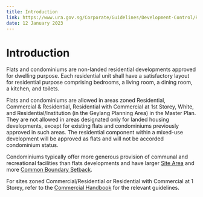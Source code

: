 ```yaml
---
title: Introduction
link: https://www.ura.gov.sg/Corporate/Guidelines/Development-Control/Residential/Flats-Condominiums/Introduction
date: 12 January 2023
---
```


# Introduction

Flats and condominiums are non-landed residential developments approved for dwelling purpose. Each residential unit shall have a satisfactory layout for residential purpose comprising bedrooms, a living room, a dining room, a kitchen, and toilets.

Flats and condominiums are allowed in areas zoned Residential, Commercial & Residential, Residential with Commercial at 1st Storey, White, and Residential/Institution (in the Geylang Planning Area) in the Master Plan. They are not allowed in areas designated only for landed housing developments, except for existing flats and condominiums previously approved in such areas. The residential component within a mixed-use development will be approved as flats and will not be accorded condominium status.

Condominiums typically offer more generous provision of communal and recreational facilities than flats developments and have larger [Site Area](https://www.ura.gov.sg/Corporate/Guidelines/Development-Control/Residential/Flats-Condominiums/Site-Area) and more [Common Boundary Setback](https://www.ura.gov.sg/Corporate/Guidelines/Development-Control/Residential/Flats-Condominiums/Setback).

For sites zoned Commercial/Residential or Residential with Commercial at 1 Storey, refer to the [Commercial Handbook](https://www.ura.gov.sg/Corporate/Guidelines/Development-Control/Non-Residential/Commercial) for the relevant guidelines.
